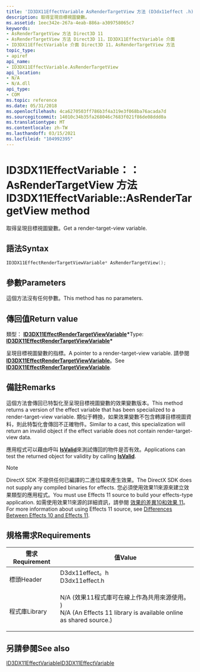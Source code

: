 ```yaml
---
title: 'ID3DX11EffectVariable AsRenderTargetView 方法 (D3dx11effect .h) '
description: 取得呈現目標視圖變數。
ms.assetid: 1eec342e-267a-4eab-886a-a309758065c7
keywords:
- AsRenderTargetView 方法 Direct3D 11
- AsRenderTargetView 方法 Direct3D 11，ID3DX11EffectVariable 介面
- ID3DX11EffectVariable 介面 Direct3D 11，AsRenderTargetView 方法
topic_type:
- apiref
api_name:
- ID3DX11EffectVariable.AsRenderTargetView
api_location:
- N/A
- N/A.dll
api_type:
- COM
ms.topic: reference
ms.date: 05/31/2018
ms.openlocfilehash: 4ca6270503ff786b3f4a319e3f068ba76acada7d
ms.sourcegitcommit: 14010c34b35fa268046c7683f021f86de08ddd0a
ms.translationtype: MT
ms.contentlocale: zh-TW
ms.lasthandoff: 03/15/2021
ms.locfileid: "104992395"
---
```

# <a name="id3dx11effectvariableasrendertargetview-method"></a><span data-ttu-id="d7ce9-106">ID3DX11EffectVariable：： AsRenderTargetView 方法</span><span class="sxs-lookup"><span data-stu-id="d7ce9-106">ID3DX11EffectVariable::AsRenderTargetView method</span></span>

<span data-ttu-id="d7ce9-107">取得呈現目標視圖變數。</span><span class="sxs-lookup"><span data-stu-id="d7ce9-107">Get a render-target-view variable.</span></span>

## <a name="syntax"></a><span data-ttu-id="d7ce9-108">語法</span><span class="sxs-lookup"><span data-stu-id="d7ce9-108">Syntax</span></span>


```C++
ID3DX11EffectRenderTargetViewVariable* AsRenderTargetView();
```



## <a name="parameters"></a><span data-ttu-id="d7ce9-109">參數</span><span class="sxs-lookup"><span data-stu-id="d7ce9-109">Parameters</span></span>

<span data-ttu-id="d7ce9-110">這個方法沒有任何參數。</span><span class="sxs-lookup"><span data-stu-id="d7ce9-110">This method has no parameters.</span></span>

## <a name="return-value"></a><span data-ttu-id="d7ce9-111">傳回值</span><span class="sxs-lookup"><span data-stu-id="d7ce9-111">Return value</span></span>

<span data-ttu-id="d7ce9-112">類型： **[ **ID3DX11EffectRenderTargetViewVariable**](id3dx11effectrendertargetviewvariable.md)\***</span><span class="sxs-lookup"><span data-stu-id="d7ce9-112">Type: **[**ID3DX11EffectRenderTargetViewVariable**](id3dx11effectrendertargetviewvariable.md)\***</span></span>

<span data-ttu-id="d7ce9-113">呈現目標視圖變數的指標。</span><span class="sxs-lookup"><span data-stu-id="d7ce9-113">A pointer to a render-target-view variable.</span></span> <span data-ttu-id="d7ce9-114">請參閱 [**ID3DX11EffectRenderTargetViewVariable**](id3dx11effectrendertargetviewvariable.md)。</span><span class="sxs-lookup"><span data-stu-id="d7ce9-114">See [**ID3DX11EffectRenderTargetViewVariable**](id3dx11effectrendertargetviewvariable.md).</span></span>

## <a name="remarks"></a><span data-ttu-id="d7ce9-115">備註</span><span class="sxs-lookup"><span data-stu-id="d7ce9-115">Remarks</span></span>

<span data-ttu-id="d7ce9-116">這個方法會傳回已特製化至呈現目標視圖變數的效果變數版本。</span><span class="sxs-lookup"><span data-stu-id="d7ce9-116">This method returns a version of the effect variable that has been specialized to a render-target-view variable.</span></span> <span data-ttu-id="d7ce9-117">類似于轉換，如果效果變數不包含轉譯目標視圖資料，則此特製化會傳回不正確物件。</span><span class="sxs-lookup"><span data-stu-id="d7ce9-117">Similar to a cast, this specialization will return an invalid object if the effect variable does not contain render-target-view data.</span></span>

<span data-ttu-id="d7ce9-118">應用程式可以藉由呼叫 [**IsValid**](id3dx11effectvariable-isvalid.md)來測試傳回的物件是否有效。</span><span class="sxs-lookup"><span data-stu-id="d7ce9-118">Applications can test the returned object for validity by calling [**IsValid**](id3dx11effectvariable-isvalid.md).</span></span>

> [!Note]  
> <span data-ttu-id="d7ce9-119">DirectX SDK 不提供任何已編譯的二進位檔來產生效果。</span><span class="sxs-lookup"><span data-stu-id="d7ce9-119">The DirectX SDK does not supply any compiled binaries for effects.</span></span> <span data-ttu-id="d7ce9-120">您必須使用效果11來源來建立效果類型的應用程式。</span><span class="sxs-lookup"><span data-stu-id="d7ce9-120">You must use Effects 11 source to build your effects-type application.</span></span> <span data-ttu-id="d7ce9-121">如需使用效果11來源的詳細資訊，請參閱 [效果的差異10和效果 11](d3d11-graphics-programming-guide-effects-differences.md)。</span><span class="sxs-lookup"><span data-stu-id="d7ce9-121">For more information about using Effects 11 source, see [Differences Between Effects 10 and Effects 11](d3d11-graphics-programming-guide-effects-differences.md).</span></span>

 

## <a name="requirements"></a><span data-ttu-id="d7ce9-122">規格需求</span><span class="sxs-lookup"><span data-stu-id="d7ce9-122">Requirements</span></span>



| <span data-ttu-id="d7ce9-123">需求</span><span class="sxs-lookup"><span data-stu-id="d7ce9-123">Requirement</span></span> | <span data-ttu-id="d7ce9-124">值</span><span class="sxs-lookup"><span data-stu-id="d7ce9-124">Value</span></span> |
|--------------------|----------------------------------------------------------------------------------------------------------------------------------------------|
| <span data-ttu-id="d7ce9-125">標頭</span><span class="sxs-lookup"><span data-stu-id="d7ce9-125">Header</span></span><br/>  | <dl> <span data-ttu-id="d7ce9-126"><dt>D3dx11effect。h</dt></span><span class="sxs-lookup"><span data-stu-id="d7ce9-126"><dt>D3dx11effect.h</dt></span></span> </dl>                                                    |
| <span data-ttu-id="d7ce9-127">程式庫</span><span class="sxs-lookup"><span data-stu-id="d7ce9-127">Library</span></span><br/> | <dl> <span data-ttu-id="d7ce9-128"><dt>N/A (效果11程式庫可在線上作為共用來源使用。 ) </dt></span><span class="sxs-lookup"><span data-stu-id="d7ce9-128"><dt>N/A (An Effects 11 library is available online as shared source.)</dt></span></span> </dl> |



## <a name="see-also"></a><span data-ttu-id="d7ce9-129">另請參閱</span><span class="sxs-lookup"><span data-stu-id="d7ce9-129">See also</span></span>

<dl> <dt>

[<span data-ttu-id="d7ce9-130">ID3DX11EffectVariable</span><span class="sxs-lookup"><span data-stu-id="d7ce9-130">ID3DX11EffectVariable</span></span>](id3dx11effectvariable.md)
</dt> </dl>

 

 





